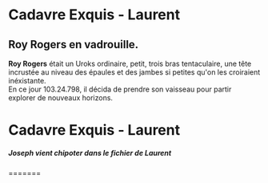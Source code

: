 # Cadavre Exquis - Laurent  
## Roy Rogers en vadrouille.  
**Roy Rogers** était un Uroks ordinaire, petit, trois bras tentaculaire, une tête incrustée au niveau des épaules et des jambes si petites qu'on les croiraient inéxistante.  
En ce jour 103.24.798, il décida de prendre son vaisseau pour partir explorer de nouveaux horizons.  
# Cadavre Exquis - Laurent
##### Joseph vient chipoter dans le fichier de Laurent
=======

